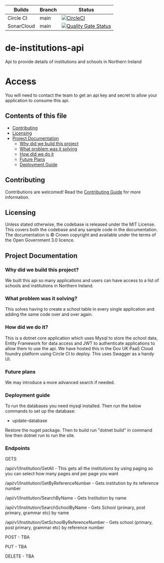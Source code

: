 | Builds  | Branch | Status 
| ------------- | -----  |--------
| Circle CI  | main   |[![CircleCI](https://circleci.com/gh/dof-dss/de-institutions-api/tree/main.svg?style=svg&circle-token=20f739957862b69dfb3b2e12a9fec6aef0194bc6)](https://circleci.com/gh/dof-dss/de-institutions-api/tree/main)
| SonarCloud  | main   | [![Quality Gate Status](https://sonarcloud.io/api/project_badges/measure?project=dof-dss_de-institutions-api&metric=alert_status)](https://sonarcloud.io/dashboard?id=dof-dss_de-institutions-api)

# de-institutions-api
Api to provide details of institutions and schools in Northern Ireland

# Access
You will need to contact the team to get an api key and secret to allow your application to consume this api.

## Contents of this file

- [Contributing](#contributing)
- [Licensing](#licensing)
- [Project Documentation](#project-documentation)
    - [Why did we build this project](#why-did-we-build-this-project)
    - [What problem was it solving](#what-problem-was-it-solving)
    - [How did we do it](#how-did-we-do-it)
    - [Future Plans](#future-plans)
    - [Deployment Guide](#deployment-guide)

## Contributing

Contributions are welcomed! Read the [Contributing Guide](./docs/contributing/Index.md) for more information.

## Licensing

Unless stated otherwise, the codebase is released under the MIT License. This covers both the codebase and any sample code in the documentation. The documentation is © Crown copyright and available under the terms of the Open Government 3.0 licence.

## Project Documentation

### Why did we build this project?

We built this api so many applications and users can have access to a list of schools and institutions in Northern Ireland.

### What problem was it solving?

This solves having to create a school table in every single application and adding the same code over and over again.

### How did we do it?

This is a dotnet core application which uses Mysql to store the school data, Entity Framework for data access and JWT to authenticate applications to allow them to use the api.
We have hosted this in the Gov UK PaaS Cloud foundry platform using Circle CI to deploy. This uses Swagger as a handy UI.

### Future plans

We may introduce a more advanced search if needed.

### Deployment guide

To run the databases you need mysql installed. Then run the below commands to set up the database:

- update-database

Restore the nuget package. Then to build run "dotnet build" in command line then dotnet run to run the site.

### Endpoints

GETS

/api/v1/Institution/GetAll - This gets all the institutions by using paging so you can select how many pages and per page you want

/api/v1/Institution/GetByReferenceNumber - Gets institution by its reference number

/api/v1/Institution/SearchByName - Gets Institution by name

/api/v1/Institution/SearchSchoolByName - Gets School (primary, post primary, grammar etc) by name

/api/v1/Institution/GetSchoolByReferenceNumber - Gets school (primary, post primary, grammar etc) by reference number

POST - TBA

PUT - TBA

DELETE - TBA



